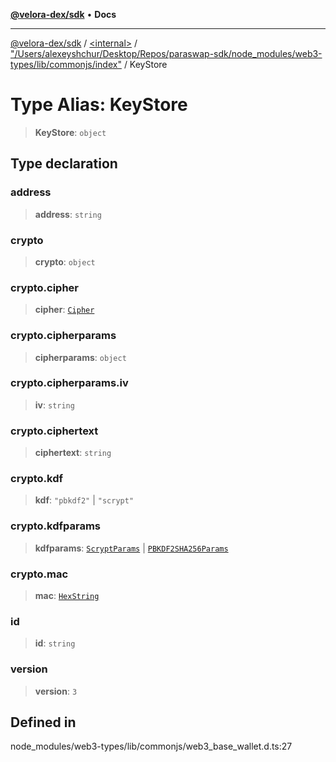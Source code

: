 [**@velora-dex/sdk**](../../../../README.md) • **Docs**

***

[@velora-dex/sdk](../../../../globals.md) / [\<internal\>](../../../README.md) / ["/Users/alexeyshchur/Desktop/Repos/paraswap-sdk/node\_modules/web3-types/lib/commonjs/index"](../README.md) / KeyStore

# Type Alias: KeyStore

> **KeyStore**: `object`

## Type declaration

### address

> **address**: `string`

### crypto

> **crypto**: `object`

### crypto.cipher

> **cipher**: [`Cipher`](Cipher.md)

### crypto.cipherparams

> **cipherparams**: `object`

### crypto.cipherparams.iv

> **iv**: `string`

### crypto.ciphertext

> **ciphertext**: `string`

### crypto.kdf

> **kdf**: `"pbkdf2"` \| `"scrypt"`

### crypto.kdfparams

> **kdfparams**: [`ScryptParams`](ScryptParams.md) \| [`PBKDF2SHA256Params`](PBKDF2SHA256Params.md)

### crypto.mac

> **mac**: [`HexString`](../../../type-aliases/HexString.md)

### id

> **id**: `string`

### version

> **version**: `3`

## Defined in

node\_modules/web3-types/lib/commonjs/web3\_base\_wallet.d.ts:27
